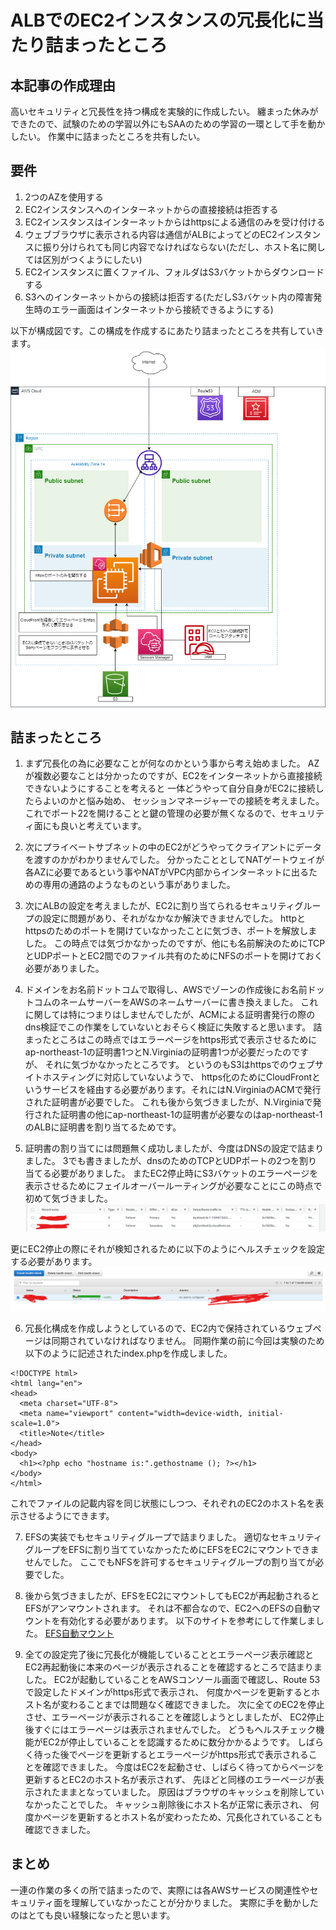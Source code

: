 # ALBでのEC2インスタンスの冗長化に当たり詰まったところ

## 本記事の作成理由
高いセキュリティと冗長性を持つ構成を実験的に作成したい。
纏まった休みができたので、試験のための学習以外にもSAAのための学習の一環として手を動かしたい。
作業中に詰まったところを共有したい。

## 要件
1. 2つのAZを使用する
2. EC2インスタンスへのインターネットからの直接接続は拒否する
3. EC2インスタンスはインターネットからはhttpsによる通信のみを受け付ける
4. ウェブブラウザに表示される内容は通信がALBによってどのEC2インスタンスに振り分けられても同じ内容でなければならない(ただし、ホスト名に関しては区別がつくようにしたい)
5. EC2インスタンスに置くファイル、フォルダはS3バケットからダウンロードする
6. S3へのインターネットからの接続は拒否する(ただしS3バケット内の障害発生時のエラー画面はインターネットから接続できるようにする)

以下が構成図です。この構成を作成するにあたり詰まったところを共有していきます。
![構成図](./images/diagram.png)

## 詰まったところ
1. まず冗長化の為に必要なことが何なのかという事から考え始めました。
AZが複数必要なことは分かったのですが、EC2をインターネットから直接接続できないようにすることを考えると
一体どうやって自分自身がEC2に接続したらよいのかと悩み始め、
セッションマネージャーでの接続を考えました。
これでポート22を開けることと鍵の管理の必要が無くなるので、セキュリティ面にも良いと考えています。

2. 次にプライベートサブネットの中のEC2がどうやってクライアントにデータを渡すのかがわかりませんでした。
分かったこととしてNATゲートウェイが各AZに必要であるという事やNATがVPC内部からインターネットに出るための専用の通路のようなものという事がありました。

3. 次にALBの設定を考えましたが、EC2に割り当てられるセキュリティグループの設定に問題があり、それがなかなか解決できませんでした。
httpとhttpsのためのポートを開けていなかったことに気づき、ポートを解放しました。
この時点では気づかなかったのですが、他にも名前解決のためにTCPとUDPポートとEC2間でのファイル共有のためにNFSのポートを開けておく必要がありました。

4. ドメインをお名前ドットコムで取得し、AWSでゾーンの作成後にお名前ドットコムのネームサーバーをAWSのネームサーバーに書き換えました。
これに関しては特につまりはしませんでしたが、ACMによる証明書発行の際のdns検証でこの作業をしていないとおそらく検証に失敗すると思います。
詰まったところはこの時点ではエラーページをhttps形式で表示させるためにap-northeast-1の証明書1つとN.Virginiaの証明書1つが必要だったのですが、
それに気づかなかったところです。
というのもS3はhttpsでのウェブサイトホスティングに対応していないようで、
https化のためにCloudFrontというサービスを経由する必要があります。それにはN.VirginiaのACMで発行された証明書が必要でした。
これも後から気づきましたが、N.Virginiaで発行された証明書の他にap-northeast-1の証明書が必要なのはap-northeast-1のALBに証明書を割り当てるためです。

5. 証明書の割り当てには問題無く成功しましたが、今度はDNSの設定で詰まりました。
3でも書きましたが、dnsのためのTCPとUDPポートの2つを割り当てる必要がありました。
またEC2停止時にS3バケットのエラーページを表示させるためにフェイルオーバールーティングが必要なことにこの時点で初めて気づきました。
![ファイルオーバールーティング](./images/failoverRouting.png)

更にEC2停止の際にそれが検知されるために以下のようにヘルスチェックを設定する必要があります。
![ヘルスチェック](./images/healthCheck.png)

6. 冗長化構成を作成しようとしているので、EC2内で保持されているウェブページは同期されていなければなりません。
同期作業の前に今回は実験のため以下のように記述されたindex.phpを作成しました。
```
<!DOCTYPE html>
<html lang="en">
<head>
  <meta charset="UTF-8">
  <meta name="viewport" content="width=device-width, initial-scale=1.0">
  <title>Note</title>
</head>
<body>
  <h1><?php echo "hostname is:".gethostname (); ?></h1>
</body>
</html>
```
これでファイルの記載内容を同じ状態にしつつ、それぞれのEC2のホスト名を表示させるようにできます。

7. EFSの実装でもセキュリティグループで詰まりました。
適切なセキュリティグループをEFSに割り当てていなかったためにEFSをEC2にマウントできませんでした。
ここでもNFSを許可するセキュリティグループの割り当てが必要でした。

8. 後から気づきましたが、EFSをEC2にマウントしてもEC2が再起動されるとEFSがアンマウントされます。
それは不都合なので、EC2へのEFSの自動マウントを有効化する必要があります。
以下のサイトを参考にして作業しました。
[EFS自動マウント](https://qiita.com/d-kaneyan/items/c475c50e4dc399800b5b)

9. 全ての設定完了後に冗長化が機能していることとエラーページ表示確認とEC2再起動後に本来のページが表示されることを確認するところで詰まりました。
EC2が起動していることをAWSコンソール画面で確認し、Route 53で設定したドメインがhttps形式で表示され、
何度かページを更新するとホスト名が変わることまでは問題なく確認できました。
次に全てのEC2を停止させ、エラーページが表示されることを確認しようとしましたが、
EC2停止後すぐにはエラーページは表示されませんでした。
どうもヘルスチェック機能がEC2が停止していることを認識するために数分かかるようです。
しばらく待った後でページを更新するとエラーページがhttps形式で表示されることを確認できました。
今度はEC2を起動させ、しばらく待ってからページを更新するとEC2のホスト名が表示されず、
先ほどと同様のエラーページが表示されたままとなっていました。
原因はブラウザのキャッシュを削除していなかったことでした。
キャッシュ削除後にホスト名が正常に表示され、
何度かページを更新するとホスト名が変わったため、冗長化されていることも確認できました。

## まとめ
一連の作業の多くの所で詰まったので、実際には各AWSサービスの関連性やセキュリティ面を理解していなかったことが分かりました。
実際に手を動かしたのはとても良い経験になったと思います。